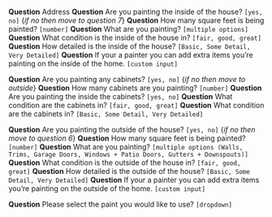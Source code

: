 **Question** Address
**Question** Are you painting the inside of the house? `[yes, no]` {_if no then move to question 7_}
**Question** How many square feet is being painted? `[number]`
**Question** What are you painting? `[multiple options]`
**Question** What condition is the inside of the house in? `[fair, good, great]`
**Question** How detailed is the inside of the house? `[Basic, Some Detail, Very Detailed]`
**Question** If your a painter you can add extra items you’re painting on the inside of the home. `[custom input]`

**Question** Are you painting any cabinets? `[yes, no]` {_if no then move to outside_}
**Question** How many cabinets are you painting? `[number]`
**Question** Are you painting the inside the cabinets? `[yes, no]`
**Question** What condition are the cabinets in? `[fair, good, great]`
**Question** What condition are the cabinets in? `[Basic, Some Detail, Very Detailed]`

**Question** Are you painting the outside of the house? `[yes, no]` {_if no then move to question 6_}
**Question** How many square feet is being painted? `[number]`
**Question** What are you painting? `[multiple options (Walls, Trims, Garage Doors, Windows + Patio Doors, Gutters + Downspouts)]`
**Question** What condition is the outside of the house in? `[fair, good, great]`
**Question** How detailed is the outside of the house? `[Basic, Some Detail, Very Detailed]`
**Question** If your a painter you can add extra items you’re painting on the outside of the home. `[custom input]`

**Question** Please select the paint you would like to use? `[dropdown]`
